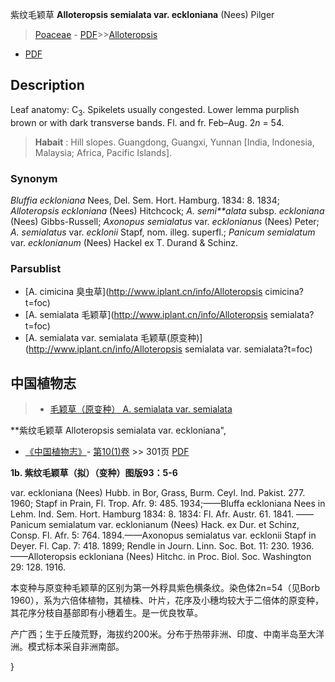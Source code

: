 紫纹毛颖草 **Alloteropsis semialata var. eckloniana** (Nees) Pilger

> [Poaceae](http://www.iplant.cn/info/Poaceae?t=foc) - [PDF](http://www.iplant.cn/foc/pdf/Poaceae.pdf)>>[Alloteropsis](http://www.iplant.cn/info/Alloteropsis?t=foc)
 - [PDF](http://www.iplant.cn/foc/pdf/Alloteropsis.pdf)

## Description

Leaf anatomy: C<sub>3</sub>. Spikelets usually congested. Lower lemma purplish brown or with dark transverse bands. Fl. and fr. Feb–Aug. 2*n* = 54.


> **Habait** : 
> Hill slopes. Guangdong, Guangxi, Yunnan [India, Indonesia, Malaysia; Africa, Pacific Islands].

### Synonym
*Bluffia eckloniana* Nees, Del. Sem. Hort. Hamburg. 1834: 8. 1834; *Alloteropsis eckloniana* (Nees) Hitchcock; *A. semi**alata* subsp. *eckloniana* (Nees) Gibbs-Russell; *Axonopus semialatus* var. *ecklonianus* (Nees) Peter; *A. semialatus* var. *ecklonii* Stapf, nom. illeg. superfl.; *Panicum semialatum* var. *ecklonianum* (Nees) Hackel ex T. Durand & Schinz.

### Parsublist

* [A.  cimicina  臭虫草](http://www.iplant.cn/info/Alloteropsis cimicina?t=foc)
* [A.  semialata  毛颖草](http://www.iplant.cn/info/Alloteropsis semialata?t=foc)
* [A.  semialata var. semialata  毛颖草(原变种)](http://www.iplant.cn/info/Alloteropsis semialata var. semialata?t=foc)

## 中国植物志

> * [毛颖草（原变种）  A.  semialata var. semialata](Alloteropsis-semialata-var-semialata-毛颖草(原变种).md)


**紫纹毛颖草 Alloteropsis semialata var. eckloniana",

* [《中国植物志》](http://www.iplant.cn/frps)- [第10(1)卷](http://www.iplant.cn/frps/vol/10(1)) >> 301页 [PDF](http://www.iplant.cn/frps/pdf/10(1)/301b.pdf)


**1b. 紫纹毛颖草（拟）（变种）图版93：5-6**

var. eckloniana (Nees) Hubb. in Bor, Grass, Burm. Ceyl. Ind. Pakist. 277. 1960; Stapf in Prain, Fl. Trop. Afr. 9: 485. 1934;——Bluffa eckloniana Nees in Lehm. Ind. Sem. Hort. Hamburg 1834: 8. 1834: Fl. Afr. Austr. 61. 1841. ——Panicum semialatum var. ecklonianum (Nees) Hack. ex Dur. et Schinz, Consp. Fl. Afr. 5: 764. 1894.——Axonopus semialatus var. ecklonii Stapf in Deyer. Fl. Cap. 7: 418. 1899; Rendle in Journ. Linn. Soc. Bot. 11: 230. 1936.——Alloteropsis eckloniana (Nees) Hitchc. in Proc. Biol. Soc. Washington 29: 128. 1916.

本变种与原变种毛颖草的区别为第一外稃具紫色横条纹。染色体2n=54（见Borb 1960），系为六倍体植物，其植株、叶片，花序及小穗均较大于二倍体的原变种，其花序分枝自基部即有小穗着生。是一优良牧草。

产广西；生于丘陵荒野，海拔约200米。分布于热带非洲、印度、中南半岛至大洋洲。模式标本采自非洲南部。

}